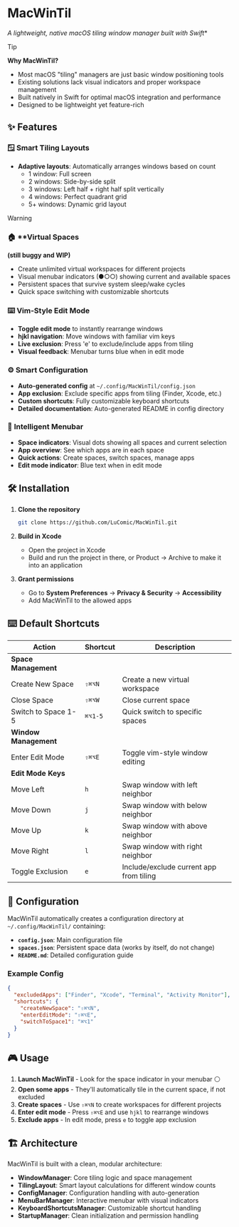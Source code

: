 # MacWinTil

*A lightweight, native macOS tiling window manager built with Swift**

> [!TIP] 
> **Why MacWinTil?**
>
> - Most macOS "tiling" managers are just basic window positioning tools
> - Existing solutions lack visual indicators and proper workspace management
> - Built natively in Swift for optimal macOS integration and performance
> - Designed to be lightweight yet feature-rich

## ✨ Features

### 🪟 **Smart Tiling Layouts**

- **Adaptive layouts**: Automatically arranges windows based on count
  - 1 window: Full screen
  - 2 windows: Side-by-side split
  - 3 windows: Left half + right half split vertically
  - 4 windows: Perfect quadrant grid
  - 5+ windows: Dynamic grid layout


> [!WARNING] 
> ### 🏠 **Virtual Spaces 
> **(still buggy and WIP)**

- Create unlimited virtual workspaces for different projects
- Visual menubar indicators (●○○) showing current and available spaces
- Persistent spaces that survive system sleep/wake cycles
- Quick space switching with customizable shortcuts

### ⌨️ **Vim-Style Edit Mode**

- **Toggle edit mode** to instantly rearrange windows
- **hjkl navigation**: Move windows with familiar vim keys
- **Live exclusion**: Press 'e' to exclude/include apps from tiling
- **Visual feedback**: Menubar turns blue when in edit mode

### ⚙️ **Smart Configuration**

- **Auto-generated config** at `~/.config/MacWinTil/config.json`
- **App exclusion**: Exclude specific apps from tiling (Finder, Xcode, etc.)
- **Custom shortcuts**: Fully customizable keyboard shortcuts
- **Detailed documentation**: Auto-generated README in config directory

### 🎯 **Intelligent Menubar**

- **Space indicators**: Visual dots showing all spaces and current selection
- **App overview**: See which apps are in each space
- **Quick actions**: Create spaces, switch spaces, manage apps
- **Edit mode indicator**: Blue text when in edit mode

## 🛠 Installation

1. **Clone the repository**

   ```bash
   git clone https://github.com/LuComic/MacWinTil.git
   ```

2. **Build in Xcode**

   - Open the project in Xcode
   - Build and run the project in there, or Product -> Archive to make it into an application

3. **Grant permissions**
   - Go to **System Preferences** → **Privacy & Security** → **Accessibility**
   - Add MacWinTil to the allowed apps

## ⌨️ Default Shortcuts

| Action                | Shortcut | Description                             |
| --------------------- | -------- | --------------------------------------- |
| **Space Management**  |          |                                         | 
| Create New Space      | `⇧⌘⌥N`   | Create a new virtual workspace          |
| Close Space           | `⇧⌘⌥W`   | Close current space                     |
| Switch to Space 1-5   | `⌘⌥1-5`  | Quick switch to specific spaces         |
| **Window Management** |          |                                         |
| Enter Edit Mode       | `⇧⌘⌥E`   | Toggle vim-style window editing         |
| **Edit Mode Keys**    |          |                                         |
| Move Left             | `h`      | Swap window with left neighbor          |
| Move Down             | `j`      | Swap window with below neighbor         |
| Move Up               | `k`      | Swap window with above neighbor         |
| Move Right            | `l`      | Swap window with right neighbor         |
| Toggle Exclusion      | `e`      | Include/exclude current app from tiling |

## 📁 Configuration

MacWinTil automatically creates a configuration directory at `~/.config/MacWinTil/` containing:

- **`config.json`**: Main configuration file
- **`spaces.json`**: Persistent space data (works by itself, do not change)
- **`README.md`**: Detailed configuration guide

### Example Config

```json
{
  "excludedApps": ["Finder", "Xcode", "Terminal", "Activity Monitor"],
  "shortcuts": {
    "createNewSpace": "⇧⌘⌥N",
    "enterEditMode": "⇧⌘⌥E",
    "switchToSpace1": "⌘⌥1"
  }
}
```

## 🎮 Usage

1. **Launch MacWinTil** - Look for the space indicator in your menubar ⚪️
2. **Open some apps** - They'll automatically tile in the current space, if not excluded
3. **Create spaces** - Use `⇧⌘⌥N` to create workspaces for different projects
4. **Enter edit mode** - Press `⇧⌘⌥E` and use `hjkl` to rearrange windows
5. **Exclude apps** - In edit mode, press `e` to toggle app exclusion

## 🏗 Architecture

MacWinTil is built with a clean, modular architecture:

- **WindowManager**: Core tiling logic and space management
- **TilingLayout**: Smart layout calculations for different window counts
- **ConfigManager**: Configuration handling with auto-generation
- **MenuBarManager**: Interactive menubar with visual indicators
- **KeyboardShortcutsManager**: Customizable shortcut handling
- **StartupManager**: Clean initialization and permission handling
